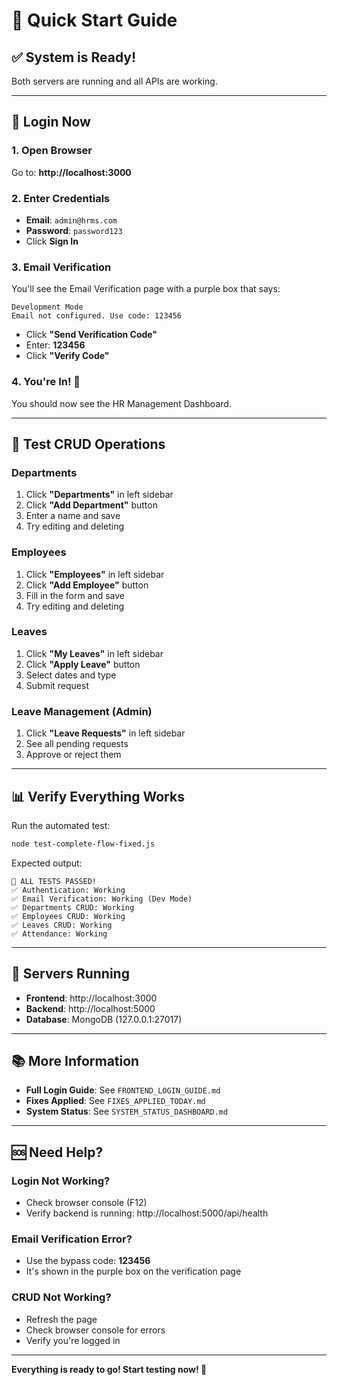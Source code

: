 # 🚀 Quick Start Guide

## ✅ System is Ready!

Both servers are running and all APIs are working.

---

## 🔐 Login Now

### 1. Open Browser
Go to: **http://localhost:3000**

### 2. Enter Credentials
- **Email**: `admin@hrms.com`
- **Password**: `password123`
- Click **Sign In**

### 3. Email Verification
You'll see the Email Verification page with a purple box that says:

```
Development Mode
Email not configured. Use code: 123456
```

- Click **"Send Verification Code"**
- Enter: **123456**
- Click **"Verify Code"**

### 4. You're In! 🎉
You should now see the HR Management Dashboard.

---

## 🧪 Test CRUD Operations

### Departments
1. Click **"Departments"** in left sidebar
2. Click **"Add Department"** button
3. Enter a name and save
4. Try editing and deleting

### Employees
1. Click **"Employees"** in left sidebar
2. Click **"Add Employee"** button
3. Fill in the form and save
4. Try editing and deleting

### Leaves
1. Click **"My Leaves"** in left sidebar
2. Click **"Apply Leave"** button
3. Select dates and type
4. Submit request

### Leave Management (Admin)
1. Click **"Leave Requests"** in left sidebar
2. See all pending requests
3. Approve or reject them

---

## 📊 Verify Everything Works

Run the automated test:
```bash
node test-complete-flow-fixed.js
```

Expected output:
```
🎉 ALL TESTS PASSED!
✅ Authentication: Working
✅ Email Verification: Working (Dev Mode)
✅ Departments CRUD: Working
✅ Employees CRUD: Working
✅ Leaves CRUD: Working
✅ Attendance: Working
```

---

## 🔧 Servers Running

- **Frontend**: http://localhost:3000
- **Backend**: http://localhost:5000
- **Database**: MongoDB (127.0.0.1:27017)

---

## 📚 More Information

- **Full Login Guide**: See `FRONTEND_LOGIN_GUIDE.md`
- **Fixes Applied**: See `FIXES_APPLIED_TODAY.md`
- **System Status**: See `SYSTEM_STATUS_DASHBOARD.md`

---

## 🆘 Need Help?

### Login Not Working?
- Check browser console (F12)
- Verify backend is running: http://localhost:5000/api/health

### Email Verification Error?
- Use the bypass code: **123456**
- It's shown in the purple box on the verification page

### CRUD Not Working?
- Refresh the page
- Check browser console for errors
- Verify you're logged in

---

**Everything is ready to go! Start testing now! 🚀**
